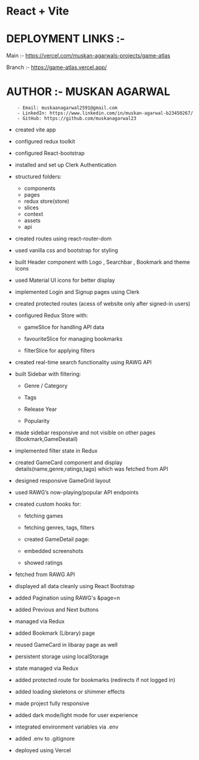 # React + Vite

# DEPLOYMENT LINKS :-
Main :- https://vercel.com/muskan-agarwals-projects/game-atlas  

Branch :- https://game-atlas.vercel.app/

# AUTHOR :- MUSKAN AGARWAL
        - Email: muskaanagarwal2591@gmail.com
        - LinkedIn: https://www.linkedin.com/in/muskan-agarwal-b23450267/
        - GitHub: https://github.com/muskanagarwal23

- created vite app

- configured redux toolkit

- configured React-bootstrap

- installed and set up Clerk Authentication

- structured folders: 
    - components
    - pages
    - redux store(store)
    - slices
    - context
    - assets
    - api

- created routes using react-router-dom

- used vanilla css and bootstrap for styling

- built Header component with Logo , Searchbar , Bookmark and theme icons 

- used Material UI icons for better display 

- implemented Login and Signup pages using Clerk

- created protected routes (acess of website only after signed-in users)

- configured Redux Store with:

    - gameSlice for handling API data

    - favouriteSlice for managing bookmarks

    - filterSlice for applying filters

- created real-time search functionality using RAWG API

- built Sidebar with filtering:

    - Genre / Category

    - Tags

    - Release Year

    - Popularity

- made sidebar responsive and not visible on other pages (Bookmark,GameDeatail)  

- implemented filter state in Redux

- created GameCard component and display details(name,genre,ratings,tags) which was fetched from API

- designed responsive GameGrid layout

- used RAWG’s now-playing/popular API endpoints

- created custom hooks for:

    - fetching games

    - fetching genres, tags, filters

    - created GameDetail page:

    - embedded screenshots

    - showed ratings

- fetched from RAWG API

- displayed all data cleanly using React Bootstrap

- added Pagination using RAWG's &page=n

- added Previous and Next buttons

- managed via Redux

- added Bookmark (Library) page

- reused GameCard in libaray page as well

- persistent storage using localStorage

- state managed via Redux

- added protected route for bookmarks (redirects if not logged in)

- added loading skeletons or shimmer effects

- made project fully responsive 

- added dark mode/light mode for user experience 

- integrated environment variables via .env

- added .env to .gitignore

- deployed using Vercel


